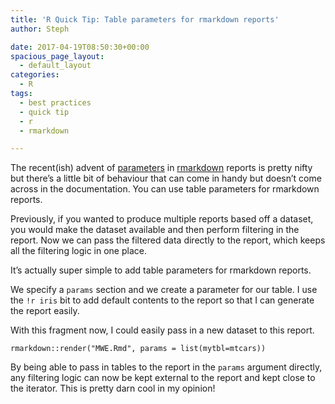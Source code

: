 ```yaml
---
title: 'R Quick Tip: Table parameters for rmarkdown reports'
author: Steph

date: 2017-04-19T08:50:30+00:00
spacious_page_layout:
  - default_layout
categories:
  - R
tags:
  - best practices
  - quick tip
  - r
  - rmarkdown

---
```

The recent(ish) advent of [parameters][1] in [rmarkdown][2] reports is pretty nifty but there&#8217;s a little bit of behaviour that can come in handy but doesn&#8217;t come across in the documentation. You can use table parameters for rmarkdown reports.

Previously, if you wanted to produce multiple reports based off a dataset, you would make the dataset available and then perform filtering in the report. Now we can pass the filtered data directly to the report, which keeps all the filtering logic in one place.

It&#8217;s actually super simple to add table parameters for rmarkdown reports.



We specify a `params` section and we create a parameter for our table. I use the `!r iris` bit to add default contents to the report so that I can generate the report easily.

With this fragment now, I could easily pass in a new dataset to this report.

<pre><code class="r">rmarkdown::render("MWE.Rmd", params = list(mytbl=mtcars))
</code></pre>

By being able to pass in tables to the report in the `params` argument directly, any filtering logic can now be kept external to the report and kept close to the iterator. This is pretty darn cool in my opinion!

 [1]: http://rmarkdown.rstudio.com/developer_parameterized_reports.html
 [2]: http://rmarkdown.rstudio.com/index.html